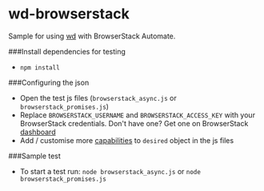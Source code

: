 wd-browserstack
=========

Sample for using [wd](https://github.com/admc/wd) with BrowserStack Automate.

###Install dependencies for testing
- `npm install`

###Configuring the json
 - Open the test js files (`browserstack_async.js` or `browserstack_promises.js`)
 - Replace `BROWSERSTACK_USERNAME` and `BROWSERSTACK_ACCESS_KEY` with your BrowserStack credentials. Don't have one? Get one on BrowserStack [dashboard]
 - Add / customise more [capabilities] to `desired` object in the js files

###Sample test
 - To start a test run: `node browserstack_async.js` or `node browserstack_promises.js`

[capabilities]:http://www.browserstack.com/automate/capabilities
[dashboard]:https://www.browserstack.com/automate
